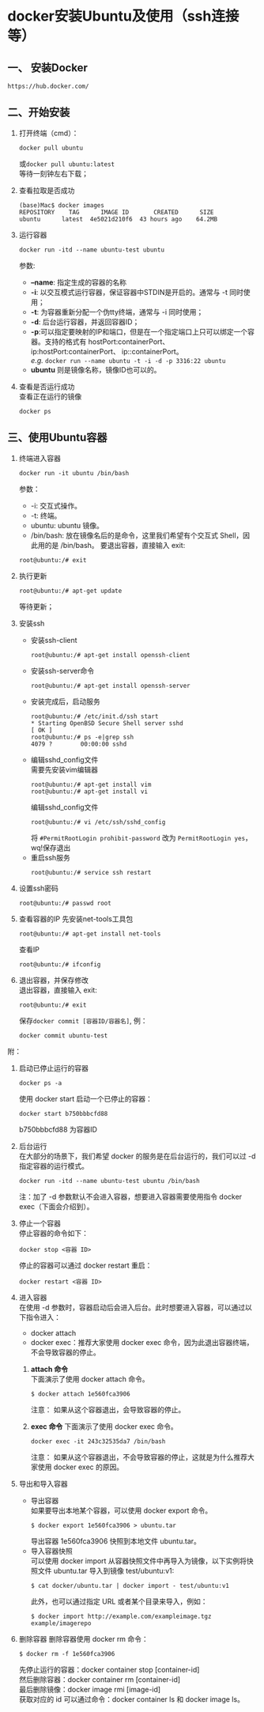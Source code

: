 # docker安装Ubuntu及使用（ssh连接等）

## 一、 安装Docker
    https://hub.docker.com/

## 二、开始安装
1. 打开终端（cmd）：
    ```
    docker pull ubuntu
    ```
    或`docker pull ubuntu:latest`  
    等待一刻钟左右下载；

2. 查看拉取是否成功
    ```
    (base)Mac$ docker images
    REPOSITORY    TAG      IMAGE ID       CREATED      SIZE
    ubuntu      latest  4e5021d210f6  43 hours ago    64.2MB
    ```

3. 运行容器
    ```
    docker run -itd --name ubuntu-test ubuntu
    ```
    参数: 
    + **–name**: 指定生成的容器的名称 
    + **-i**: 以交互模式运行容器，保证容器中STDIN是开启的。通常与 -t 同时使用；   
    + **-t**: 为容器重新分配一个伪tty终端，通常与 -i 同时使用；   
    + **-d**: 后台运行容器，并返回容器ID；   
    + **-p**:可以指定要映射的IP和端口，但是在一个指定端口上只可以绑定一个容器。支持的格式有 hostPort:containerPort、   ip:hostPort:containerPort、 ip::containerPort。   
        *e.g.* `docker run --name ubuntu -t -i -d -p 3316:22 ubuntu`   
    + **ubuntu** 则是镜像名称，镜像ID也可以的。

4. 查看是否运行成功  
    查看正在运行的镜像
    ```
    docker ps
    ```

## 三、使用Ubuntu容器
1. 终端进入容器
    ```
    docker run -it ubuntu /bin/bash
    ```
    参数：
    + -i: 交互式操作。
    + -t: 终端。
    + ubuntu: ubuntu 镜像。
    + /bin/bash: 放在镜像名后的是命令，这里我们希望有个交互式 Shell，因此用的是 /bin/bash。
    要退出容器，直接输入 exit:
    ```
    root@ubuntu:/# exit
    ```

2. 执行更新
    ```
    root@ubuntu:/# apt-get update
    ```
    等待更新；

3. 安装ssh  
    + 安装ssh-client
        ```
        root@ubuntu:/# apt-get install openssh-client
        ```
    + 安装ssh-server命令
        ```
        root@ubuntu:/# apt-get install openssh-server
        ```
    + 安装完成后，启动服务
        ```
        root@ubuntu:/# /etc/init.d/ssh start
        * Starting OpenBSD Secure Shell server sshd                      [ OK ] 
        root@ubuntu:/# ps -e|grep ssh
        4079 ?        00:00:00 sshd
        ```
    + 编辑sshd_config文件  
        需要先安装vim编辑器
        ```
        root@ubuntu:/# apt-get install vim
        root@ubuntu:/# apt-get install vi
        ```
        编辑sshd_config文件
        ```
        root@ubuntu:/# vi /etc/ssh/sshd_config
        ```
        将 `#PermitRootLogin prohibit-password` 改为 `PermitRootLogin yes`，wq!保存退出
    + 重启ssh服务
        ```
        root@ubuntu:/# service ssh restart
        ```
4. 设置ssh密码  
    ```
    root@ubuntu:/# passwd root
    ```
    
5. 查看容器的IP
    先安装net-tools工具包
    ```
    root@ubuntu:/# apt-get install net-tools
    ```
    查看IP
    ```
    root@ubuntu:/# ifconfig
    ```
6. 退出容器，并保存修改  
    退出容器，直接输入 exit:
    ```
    root@ubuntu:/# exit
    ```
    保存`docker commit [容器ID/容器名]`, 例：
    ```
    docker commit ubuntu-test 
    ```

附：
1. 启动已停止运行的容器
    ```
    docker ps -a
    ```
    使用 docker start 启动一个已停止的容器：
    ```
    docker start b750bbbcfd88
    ```
    b750bbbcfd88 为容器ID

2. 后台运行  
    在大部分的场景下，我们希望 docker 的服务是在后台运行的，我们可以过 -d 指定容器的运行模式。
    ```
    docker run -itd --name ubuntu-test ubuntu /bin/bash
    ```
    注：加了 -d 参数默认不会进入容器，想要进入容器需要使用指令 docker exec（下面会介绍到）。

3. 停止一个容器  
    停止容器的命令如下：    
    ```
    docker stop <容器 ID>
    ```
    停止的容器可以通过 docker restart 重启：
    ```
    docker restart <容器 ID>
    ```

4. 进入容器  
    在使用 -d 参数时，容器启动后会进入后台。此时想要进入容器，可以通过以下指令进入：
    + docker attach
    + docker exec：推荐大家使用 docker exec 命令，因为此退出容器终端，不会导致容器的停止。

    1. **attach 命令**  
        下面演示了使用 docker attach 命令。
        ```
        $ docker attach 1e560fca3906 
        ```
        注意： 如果从这个容器退出，会导致容器的停止。

    2. **exec 命令**
        下面演示了使用 docker exec 命令。
        ```
        docker exec -it 243c32535da7 /bin/bash
        ```
        注意： 如果从这个容器退出，不会导致容器的停止，这就是为什么推荐大家使用 docker exec 的原因。

5. 导出和导入容器
    + 导出容器  
        如果要导出本地某个容器，可以使用 docker export 命令。
        ```
        $ docker export 1e560fca3906 > ubuntu.tar
        ```
        导出容器 1e560fca3906 快照到本地文件 ubuntu.tar。
    + 导入容器快照  
        可以使用 docker import 从容器快照文件中再导入为镜像，以下实例将快照文件 ubuntu.tar 导入到镜像 test/ubuntu:v1:
        ```
        $ cat docker/ubuntu.tar | docker import - test/ubuntu:v1
        ```
        此外，也可以通过指定 URL 或者某个目录来导入，例如：
        ```
        $ docker import http://example.com/exampleimage.tgz example/imagerepo
        ```

6. 删除容器
    删除容器使用 docker rm 命令：
    ```
    $ docker rm -f 1e560fca3906
    ```
    先停止运行的容器：docker container stop [container-id]  
    然后删除容器：docker container rm [container-id]  
    最后删除镜像：docker image rmi [image-id]  
    获取对应的 id 可以通过命令：docker container ls 和 docker image ls。  